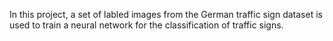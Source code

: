 In this project, a set of labled images from the German traffic sign dataset is used to train a neural network for the classification of traffic signs.
